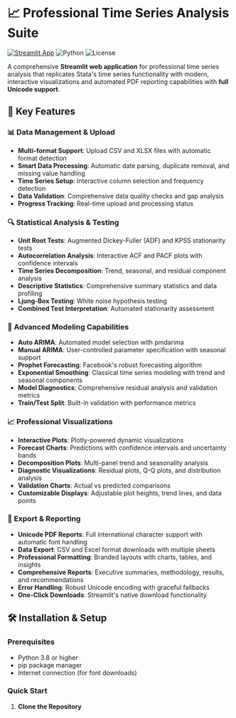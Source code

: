 # 📈 Professional Time Series Analysis Suite

[![Streamlit App](https://static.streamlit.io/badges/streamlit_badge_black_white.svg)](https://streamlit.io)
![Python](https://img.shields.io/badge/python-v3.8+-blue.svg)
![License](https://img.shields.io/badge/license-MIT-green.svg)

A comprehensive **Streamlit web application** for professional time series analysis that replicates Stata's time series functionality with modern, interactive visualizations and automated PDF reporting capabilities with **full Unicode support**.

## 🚀 **Key Features**

### **📊 Data Management & Upload**
- **Multi-format Support**: Upload CSV and XLSX files with automatic format detection
- **Smart Data Processing**: Automatic date parsing, duplicate removal, and missing value handling
- **Time Series Setup**: Interactive column selection and frequency detection
- **Data Validation**: Comprehensive data quality checks and gap analysis
- **Progress Tracking**: Real-time upload and processing status

### **🔍 Statistical Analysis & Testing**
- **Unit Root Tests**: Augmented Dickey-Fuller (ADF) and KPSS stationarity tests
- **Autocorrelation Analysis**: Interactive ACF and PACF plots with confidence intervals
- **Time Series Decomposition**: Trend, seasonal, and residual component analysis
- **Descriptive Statistics**: Comprehensive summary statistics and data profiling
- **Ljung-Box Testing**: White noise hypothesis testing
- **Combined Test Interpretation**: Automated stationarity assessment

### **🤖 Advanced Modeling Capabilities**
- **Auto ARIMA**: Automated model selection with pmdarima
- **Manual ARIMA**: User-controlled parameter specification with seasonal support
- **Prophet Forecasting**: Facebook's robust forecasting algorithm
- **Exponential Smoothing**: Classical time series modeling with trend and seasonal components
- **Model Diagnostics**: Comprehensive residual analysis and validation metrics
- **Train/Test Split**: Built-in validation with performance metrics

### **📈 Professional Visualizations**
- **Interactive Plots**: Plotly-powered dynamic visualizations
- **Forecast Charts**: Predictions with confidence intervals and uncertainty bands
- **Decomposition Plots**: Multi-panel trend and seasonality analysis
- **Diagnostic Visualizations**: Residual plots, Q-Q plots, and distribution analysis
- **Validation Charts**: Actual vs predicted comparisons
- **Customizable Displays**: Adjustable plot heights, trend lines, and data points

### **📄 Export & Reporting**
- **Unicode PDF Reports**: Full international character support with automatic font handling
- **Data Export**: CSV and Excel format downloads with multiple sheets
- **Professional Formatting**: Branded layouts with charts, tables, and insights
- **Comprehensive Reports**: Executive summaries, methodology, results, and recommendations
- **Error Handling**: Robust Unicode encoding with graceful fallbacks
- **One-Click Downloads**: Streamlit's native download functionality

## 🛠️ **Installation & Setup**

### **Prerequisites**
- Python 3.8 or higher
- pip package manager
- Internet connection (for font downloads)

### **Quick Start**

1. **Clone the Repository**
